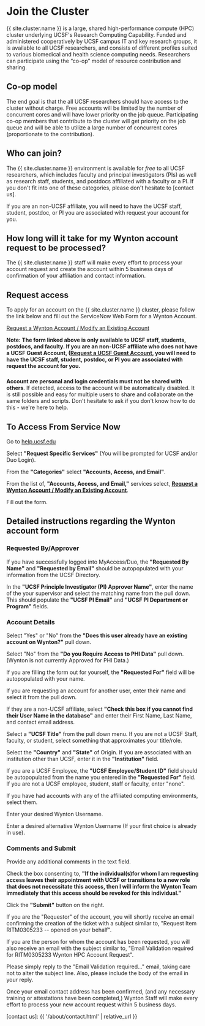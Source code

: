 # Join the Cluster

{{ site.cluster.name }} is a large, shared high-performance compute (HPC) cluster underlying UCSF's Research Computing Capability. Funded and administered cooperatively by UCSF campus IT and key research groups, it is available to all UCSF researchers, and consists of different profiles suited to various biomedical and health science computing needs. Researchers can participate using the “co-op” model of resource contribution and sharing.


## Co-op model

The end goal is that the all UCSF researchers should have access to the cluster without charge.  Free accounts will be limited by the number of concurrent cores and will have lower priority on the job queue.  Participating co-op members that contribute to the cluster will get priority on the job queue and will be able to utilize a large number of concurrent cores (proportionate to the contribution).


## Who can join?

The {{ site.cluster.name }} environment is available for _free_ to all UCSF researchers, which includes faculty and principal investigators (PIs) as well as research staff, students, and postdocs affiliated with a faculty or a PI.  If you don't fit into one of these categories, please don't hesitate to [contact us].

If you are an non-UCSF affiliate, you will need to have the UCSF staff, student, postdoc, or PI you are associated with request your account for you.


## How long will it take for my Wynton account request to be processed?

The {{ site.cluster.name }} staff will make every effort to process your account request and create the account within 5 business days of confirmation of your affiliation and contact information.


## Request access

To apply for an account on the {{ site.cluster.name }} cluster, please follow the link below and fill out the ServiceNow Web Form for a Wynton Account. 

[Request a Wynton Account / Modify an Existing Account](https://ucsf.service-now.com/ucsfit?id=ucsf_sc_cat_item&sys_id=68f9651f1bf47c50683e0ed8624bcbac&sysparm_category=40c0305b7b92d000e2dc8180984d4d9f)

**Note: The form linked above is only available to UCSF staff, students, postdocs, and faculty. If you are an non-UCSF affiliate who does not have a UCSF Guest Account, ([Request a UCSF Guest Account](https://wiki.library.ucsf.edu/display/IAM/Guest+Accounts), you will need to have the UCSF staff, student, postdoc, or PI you are associated with request the account for you.**

<div class="alert alert-danger" role="alert" style="margin-top: 3ex">
<strong>Account are personal and login credentials must not be shared with others</strong>. If detected, access to the account will be automatically disabled.  It is still possible and easy for multiple users to share and collaborate on the same folders and scripts.  Don't hesitate to ask if you don't know how to do this - we're here to help.
</div>


## To Access From Service Now

Go to [help.ucsf.edu](https://help.ucsf.edu)

Select **"Request Specific Services"** (You will be prompted for UCSF and/or Duo Login).

From the **"Categories"** select **"Accounts, Access, and Email"**.

From the list of, **"Accounts, Access, and Email,"** services select, **[Request a Wynton Account / Modify an Existing Account](https://ucsf.service-now.com/ucsfit?id=ucsf_sc_cat_item&sys_id=68f9651f1bf47c50683e0ed8624bcbac&sysparm_category=40c0305b7b92d000e2dc8180984d4d9f)**.

Fill out the form.


## Detailed instructions regarding the Wynton account form

### Requested By/Approver

If you have successfully logged into MyAccess/Duo, the **"Requested By Name"** and **"Requested by Email"** should be autopopulated with your information from the UCSF Directory.

In the **"UCSF Principle Investigator (PI) Approver Name"**, enter the name of the your supervisor and select the matching name from the pull down. This should populate the **"UCSF PI Email"** and **"UCSF PI Department or Program"** fields.

### Account Details

Select "Yes" or "No" from the **"Does this user already have an existing account on Wynton?"** pull down.

Select "No" from the **"Do you Require Access to PHI Data"** pull down. (Wynton is not currently Approved for PHI Data.)

If you are filling the form out for yourself, the **"Requested For"** field will be autopopulated with your name.

If you are requesting an account for another user, enter their name and select it from the pull down.

If they are a non-UCSF affiliate, select **"Check this box if you cannot find their User Name in the database"** and enter their First Name, Last Name, and contact email address.

Select a **"UCSF Title"** from the pull down menu. If you are not a UCSF Staff, faculty, or student, select something that approximates your title/role.

Select the **"Country"** and **"State"** of Origin. If you are associated with an institution other than UCSF, enter it in the **"Institution"** field.

If you are a UCSF Employee, the **"UCSF Employee/Student ID"** field should be autopopulated from the name you entered in the **"Requested For"** field. If you are not a UCSF employee, student, staff or faculty, enter "none".

If you have had accounts with any of the affiliated computing environments, select them.

Enter your desired Wynton Username.

Enter a desired alternative Wynton Username (If your first choice is already in use).

### Comments and Submit

Provide any additional comments in the text field.

Check the box consenting to, **"If the individual(s)for whom I am requesting access leaves their appointment with UCSF or transitions to a new role that does not necessitate this access, then I will inform the Wynton Team immediately that this access should be revoked for this individual."**

Click the **"Submit"** button on the right.

If you are the "Requestor" of the account, you will shortly receive an email confirming the creation of the ticket with a subject similar to, "Request Item RITM0305233 -- opened on your behalf".

If you are the person for whom the account has been requested, you will also receive an email with the subject similar to, "Email Validation required for RITM0305233 Wynton HPC Account Request".

Please simply reply to the "Email Validation required..." email, taking care not to alter the subject line. Also, please include the body of the email in your reply.

Once your email contact address has been confirmed, (and any necessary training or attestations have been completed,) Wynton Staff will make every effort to process your new account request within 5 business days.

[contact us]: {{ '/about/contact.html' | relative_url }}
